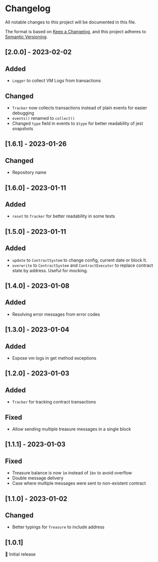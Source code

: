 # Changelog

All notable changes to this project will be documented in this file.

The format is based on [Keep a Changelog](https://keepachangelog.com/en/1.0.0/),
and this project adheres to [Semantic Versioning](https://semver.org/spec/v2.0.0.html).

## [2.0.0] - 2023-02-02

## Added
- `Logger` to collect VM Logs from transactions

## Changed
- `Tracker` now collects transactions instead of plain events for easier debugging
- `events()` renamed to `collect()`
- Changed `type` field in events to `$type` for better readability of jest snapshots

## [1.6.1] - 2023-01-26

## Changed
- Repository name

## [1.6.0] - 2023-01-11

## Added
- `reset` to `Tracker` for better readability in some tests

## [1.5.0] - 2023-01-11

## Added
- `update` to `ContractSystem` to change config, current date or block lt.
- `overwrite` to `ContractSystem` and `ContractExecutor` to replace contract state by address. Useful for mocking.

## [1.4.0] - 2023-01-08

## Added
- Resolving error messages from error codes

## [1.3.0] - 2023-01-04

## Added
- Expose vm logs in get method exceptions

## [1.2.0] - 2023-01-03

## Added
- `Tracker` for tracking contract transactions

## Fixed
- Allow sending multiple treasure messages in a single block

## [1.1.1] - 2023-01-03

## Fixed
- Treasure balance is now `1m` instead of `1bn` to avoid overflow
- Double message delivery
- Case where multiple messages were sent to non-existent contract

## [1.1.0] - 2023-01-02

## Changed
- Better typings for `Treasure` to include address

## [1.0.1]

🚀 Initial release
